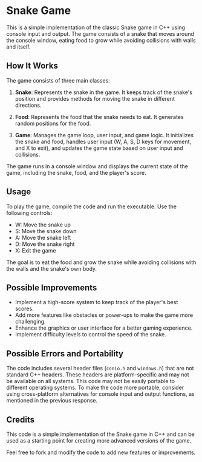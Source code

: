 # Snake Game

This is a simple implementation of the classic Snake game in C++ using console input and output. The game consists of a snake that moves around the console window, eating food to grow while avoiding collisions with walls and itself.

## How It Works

The game consists of three main classes:

1. **Snake**: Represents the snake in the game. It keeps track of the snake's position and provides methods for moving the snake in different directions.

2. **Food**: Represents the food that the snake needs to eat. It generates random positions for the food.

3. **Game**: Manages the game loop, user input, and game logic. It initializes the snake and food, handles user input (W, A, S, D keys for movement, and X to exit), and updates the game state based on user input and collisions.

The game runs in a console window and displays the current state of the game, including the snake, food, and the player's score.

## Usage

To play the game, compile the code and run the executable. Use the following controls:

- W: Move the snake up
- S: Move the snake down
- A: Move the snake left
- D: Move the snake right
- X: Exit the game

The goal is to eat the food and grow the snake while avoiding collisions with the walls and the snake's own body.

## Possible Improvements

- Implement a high-score system to keep track of the player's best scores.
- Add more features like obstacles or power-ups to make the game more challenging.
- Enhance the graphics or user interface for a better gaming experience.
- Implement difficulty levels to control the speed of the snake.

## Possible Errors and Portability

The code includes several header files (`conio.h` and `windows.h`) that are not standard C++ headers. These headers are platform-specific and may not be available on all systems. This code may not be easily portable to different operating systems. To make the code more portable, consider using cross-platform alternatives for console input and output functions, as mentioned in the previous response.

## Credits

This code is a simple implementation of the Snake game in C++ and can be used as a starting point for creating more advanced versions of the game.

Feel free to fork and modify the code to add new features or improvements.
